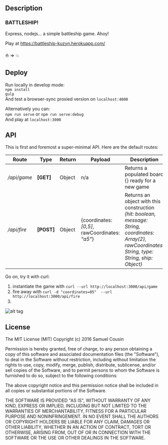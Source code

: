 ## Description
### BATTLESHIP!

Express, nodejs... a simple battleship game. Ahoy!

Play at https://battleship-kuzyn.herokuapp.com/

:boat: => :boom:

## Deploy

Run locally in develop mode:  
`npm install`  
`gulp`  
And test a browser-sync proxied version on `localhost:4000`  

Alternatively you can:  
`npm run serve` or `npm run serve:debug`  
And play at `localhost:3000` 


## API
This is first and foremost a super-minimal API. Here are the default routes:  

Route | Type | Return | Payload | Description
--- | --- | --- | --- | ---
*/api/game*       | **[GET]**     | Object  | n/a | Returns a populated board {} ready for a new game
*/api/fire*       |  **[POST]**   | Object  | {coordinates: *[0,5]*, rawCoordinates: *"a5"*} | Returns an object with this construction *{hit: boolean, message: String, coordinates: Array(2), rawCoordinates: String, type: String, ship: Object}*

Go on, try it with curl:  
1. instantiate the game with `curl --url http://localhost:3000/api/game`  
2. fire away with `curl -d "coordinates=05"  --url http://localhost:3000/api/fire `  
3. 

![alt tag](http://cdn-static.denofgeek.com/sites/denofgeek/files/styles/insert_main_wide_image/public/part_5_image_2.jpg)

## License
The MIT License (MIT)
Copyright (c) 2016 Samuel Cousin

Permission is hereby granted, free of charge, to any person obtaining a copy of this software and associated documentation files (the "Software"), to deal in the Software without restriction, including without limitation the rights to use, copy, modify, merge, publish, distribute, sublicense, and/or sell copies of the Software, and to permit persons to whom the Software is furnished to do so, subject to the following conditions:

The above copyright notice and this permission notice shall be included in all copies or substantial portions of the Software.

THE SOFTWARE IS PROVIDED "AS IS", WITHOUT WARRANTY OF ANY KIND, EXPRESS OR IMPLIED, INCLUDING BUT NOT LIMITED TO THE WARRANTIES OF MERCHANTABILITY, FITNESS FOR A PARTICULAR PURPOSE AND NONINFRINGEMENT. IN NO EVENT SHALL THE AUTHORS OR COPYRIGHT HOLDERS BE LIABLE FOR ANY CLAIM, DAMAGES OR OTHER LIABILITY, WHETHER IN AN ACTION OF CONTRACT, TORT OR OTHERWISE, ARISING FROM, OUT OF OR IN CONNECTION WITH THE SOFTWARE OR THE USE OR OTHER DEALINGS IN THE SOFTWARE.
